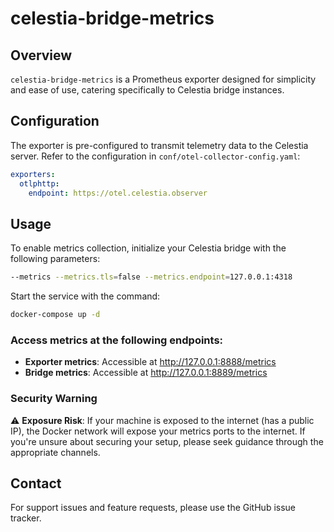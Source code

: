 # celestia-bridge-metrics

## Overview
`celestia-bridge-metrics` is a Prometheus exporter designed for simplicity and ease of use, catering specifically to Celestia bridge instances.

## Configuration
The exporter is pre-configured to transmit telemetry data to the Celestia server. Refer to the configuration in `conf/otel-collector-config.yaml`:

```yaml
exporters:
  otlphttp:
    endpoint: https://otel.celestia.observer
```

## Usage
To enable metrics collection, initialize your Celestia bridge with the following parameters:
```sh
--metrics --metrics.tls=false --metrics.endpoint=127.0.0.1:4318
```
Start the service with the command:
```sh
docker-compose up -d
```
### Access metrics at the following endpoints:
- **Exporter metrics**: Accessible at http://127.0.0.1:8888/metrics
- **Bridge metrics**: Accessible at http://127.0.0.1:8889/metrics

### Security Warning
:warning: **Exposure Risk**: If your machine is exposed to the internet (has a public IP), the Docker network will expose your metrics ports to the internet. If you're unsure about securing your setup, please seek guidance through the appropriate channels.


## Contact
For support issues and feature requests, please use the GitHub issue tracker.